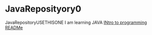 # JavaReposityory0
JavaRepositoryUSETHISONE
I am learning JAVA 
[INtro to programming READMe](https://github.com/SciBorgs/SciGuides/blob/main/projects/intro-to-programming/README.md)